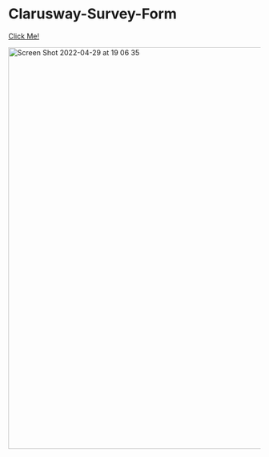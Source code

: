# Clarusway-Survey-Form

[Click Me!](https://kerimgurbaz.github.io/Clarusway-Survey-Form/)

<img width="803" alt="Screen Shot 2022-04-29 at 19 06 35" src="https://user-images.githubusercontent.com/101603320/165991077-701e0299-bf99-46aa-919e-6e5336d37041.png">
